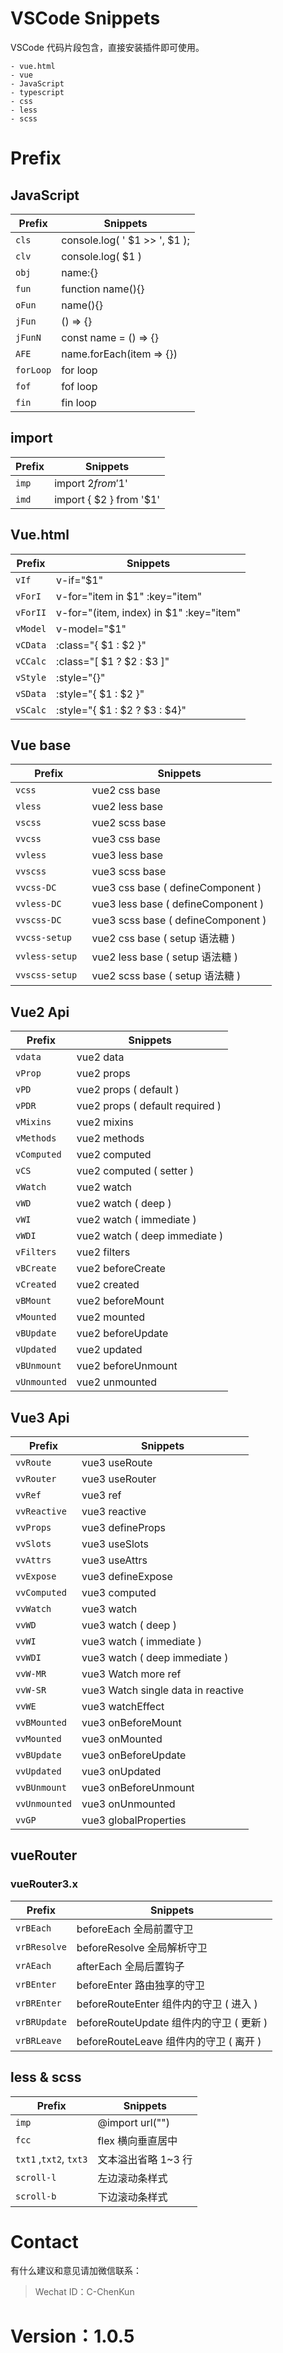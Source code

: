 # VSCode Snippets

VSCode 代码片段包含，直接安装插件即可使用。

```text
- vue.html
- vue
- JavaScript
- typescript
- css
- less
- scss
```

# Prefix

## JavaScript

| Prefix    | Snippets                      |
| --------- | ----------------------------- |
| `cls`     | console.log( ' $1 >> ', $1 ); |
| `clv`     | console.log( $1 )             |
| `obj`     | name:{}                       |
| `fun`     | function name(){}             |
| `oFun`    | name(){}                      |
| `jFun`    | () => {}                      |
| `jFunN`   | const name = () => {}         |
| `AFE`     | name.forEach(item => {})      |
| `forLoop` | for loop                      |
| `fof`     | fof loop                      |
| `fin`     | fin loop                      |

## import

| Prefix | Snippets                |
| ------ | ----------------------- |
| `imp`  | import $2 from '$1'     |
| `imd`  | import { $2 } from '$1' |

## Vue.html

| Prefix   | Snippets                                |
| -------- | --------------------------------------- |
| `vIf`    | v-if="$1"                               |
| `vForI`  | v-for="item in $1" :key="item"          |
| `vForII` | v-for="(item, index) in $1" :key="item" |
| `vModel` | v-model="$1"                            |
| `vCData` | :class="{ $1 : $2 }"                    |
| `vCCalc` | :class="[ $1 ? $2 : $3 ]"               |
| `vStyle` | :style="{}"                             |
| `vSData` | :style="{ $1 : $2 }"                    |
| `vSCalc` | :style="{ $1 : $2 ? $3 : $4}"           |

## Vue base

| Prefix          | Snippets                           |
| --------------- | ---------------------------------- |
| `vcss `         | vue2 css base                      |
| `vless `        | vue2 less base                     |
| `vscss`         | vue2 scss base                     |
| `vvcss`         | vue3 css base                      |
| `vvless`        | vue3 less base                     |
| `vvscss`        | vue3 scss base                     |
| `vvcss-DC`      | vue3 css base ( defineComponent )  |
| `vvless-DC`     | vue3 less base ( defineComponent ) |
| `vvscss-DC`     | vue3 scss base ( defineComponent ) |
| `vvcss-setup`   | vue2 css base ( setup 语法糖 )     |
| `vvless-setup ` | vue2 less base ( setup 语法糖 )    |
| `vvscss-setup ` | vue2 scss base ( setup 语法糖 )    |

## Vue2 Api

| Prefix       | Snippets                        |
| ------------ | ------------------------------- |
| `vdata `     | vue2 data                       |
| `vProp `     | vue2 props                      |
| `vPD`        | vue2 props ( default )          |
| `vPDR`       | vue2 props ( default required ) |
| `vMixins`    | vue2 mixins                     |
| `vMethods`   | vue2 methods                    |
| `vComputed`  | vue2 computed                   |
| `vCS`        | vue2 computed ( setter )        |
| `vWatch`     | vue2 watch                      |
| `vWD`        | vue2 watch ( deep )             |
| `vWI`        | vue2 watch ( immediate )        |
| `vWDI`       | vue2 watch ( deep immediate )   |
| `vFilters`   | vue2 filters                    |
| `vBCreate`   | vue2 beforeCreate               |
| `vCreated`   | vue2 created                    |
| `vBMount`    | vue2 beforeMount                |
| `vMounted`   | vue2 mounted                    |
| `vBUpdate`   | vue2 beforeUpdate               |
| `vUpdated`   | vue2 updated                    |
| `vBUnmount`  | vue2 beforeUnmount              |
| `vUnmounted` | vue2 unmounted                  |

## Vue3 Api

| Prefix        | Snippets                           |
| ------------- | ---------------------------------- |
| `vvRoute`     | vue3 useRoute                      |
| `vvRouter`    | vue3 useRouter                     |
| `vvRef`       | vue3 ref                           |
| `vvReactive`  | vue3 reactive                      |
| `vvProps`     | vue3 defineProps                   |
| `vvSlots`     | vue3 useSlots                      |
| `vvAttrs`     | vue3 useAttrs                      |
| `vvExpose`    | vue3 defineExpose                  |
| `vvComputed`  | vue3 computed                      |
| `vvWatch`     | vue3 watch                         |
| `vvWD`        | vue3 watch ( deep )                |
| `vvWI`        | vue3 watch ( immediate )           |
| `vvWDI`       | vue3 watch ( deep immediate )      |
| `vvW-MR`      | vue3 Watch more ref                |
| `vvW-SR`      | vue3 Watch single data in reactive |
| `vvWE`        | vue3 watchEffect                   |
| `vvBMounted`  | vue3 onBeforeMount                 |
| `vvMounted`   | vue3 onMounted                     |
| `vvBUpdate`   | vue3 onBeforeUpdate                |
| `vvUpdated`   | vue3 onUpdated                     |
| `vvBUnmount`  | vue3 onBeforeUnmount               |
| `vvUnmounted` | vue3 onUnmounted                   |
| `vvGP`        | vue3 globalProperties              |

## vueRouter

### vueRouter3.x

| Prefix       | Snippets                                |
| ------------ | --------------------------------------- |
| `vrBEach`    | beforeEach 全局前置守卫                 |
| `vrBResolve` | beforeResolve 全局解析守卫              |
| `vrAEach`    | afterEach 全局后置钩子                  |
| `vrBEnter`   | beforeEnter 路由独享的守卫              |
| `vrBREnter`  | beforeRouteEnter 组件内的守卫 ( 进入 )  |
| `vrBRUpdate` | beforeRouteUpdate 组件内的守卫 ( 更新 ) |
| `vrBRLeave`  | beforeRouteLeave 组件内的守卫 ( 离开 )  |

## less & scss

| Prefix                 | Snippets            |
| ---------------------- | ------------------- |
| `imp`                  | @import url("")     |
| `fcc`                  | flex 横向垂直居中   |
| `txt1` ,`txt2`, `txt3` | 文本溢出省略 1~3 行 |
| `scroll-l`             | 左边滚动条样式      |
| `scroll-b`             | 下边滚动条样式      |

# Contact

有什么建议和意见请加微信联系：

> Wechat ID：C-ChenKun

# Version：1.0.5
